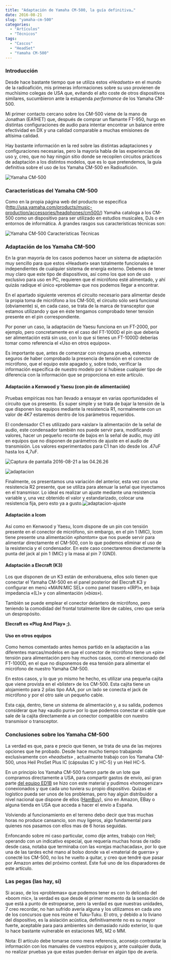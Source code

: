```yaml
---
title: "Adaptación de Yamaha CM-500, la guía definitiva…"
date: 2016-08-21
slug: "yamaha-cm-500"
categories:
  - "Artículos"
  - "Técnicos"
tags:
  - "Cascos"
  - "HeadSet"
  - "Yamaha CM-500"
---
```


### Introducción

Desde hace bastante tiempo que se utiliza estos _«Headsets»_ en el mundo de la radioafición, mis primeras informaciones sobre su uso provienen de muchísimo colegas de USA que, evitando el alto coste de otros dispositivos similares, sucumbieron ante la estupenda _performance_ de los Yamaha CM-500.

Mi primer contacto cercano sobre los CM-500 viene de la mano de Jonathan (EA1HET) que, después de comprar un flamante FT-950, hurgo en distintas configuraciones de audio para intentar encontrar un balance entre efectividad en DX y una calidad comparable a muchas emisiones de altísima calidad.

Hay bastante información en la red sobre las distintas adaptaciones y configuraciones necesarias, pero la mayoría habla de las experiencias de uso y, creo, que no hay ningún sitio donde se recopilen circuitos prácticos de adaptación a los distintos modelos, que es lo que pretendemos, la guía definitiva sobre el uso de los Yamaha CM-500 en Radioafición.

![Yamaha CM-500](https://www.eb1tr.info/wp-content/uploads/2016/08/yamaha-cm-500.jpg)

### Características del Yamaha CM-500

Como en la propia página web del producto se especifica (<http://usa.yamaha.com/products/music-production/accessories/headphones/cm500/>) Yamaha cataloga a los CM-500 como un dispositivo para ser utilizado en estudios musicales, DJs o en entornos de informática. A grandes rasgos sus características técnicas son:

![Yamaha CM-500 Características Técnicas](https://www.eb1tr.info/wp-content/uploads/2016/08/caracteristicas-tecnicas.jpg)

### Adaptación de los Yamaha CM-500

En la gran mayoría de los casos podemos hacer un sistema de adaptación muy sencillo para que estos «Headset» sean totalmente funcionales e independientes de cualquier sistema de energía externo. Debemos de tener muy claro que este tipo de dispositivos, así como los que son de uso exclusivo para uso en PC, requieren que el micrófono esté alimentado, y ahí quizás radique el único «problema» que nos podemos llegar a encontrar.

En el apartado siguiente veremos el circuito necesario para alimentar desde la propia toma de micrófono a los CM-500, el circuito sólo será funcional (obviamente) si, en cada caso, se trata de la marca de transceptor que estamos utilizando y que en éste tengamos comprobado tener tensión presente en el pin correspondiente.

Por poner un caso, la adaptación de Yaesu funciona en un FT-2000, por ejemplo, pero concretamente en el caso del FT-1000D el pin que debería ser alimentación está sin uso, con lo que si tienes un FT-1000D deberías tomar como referencia el «Uso en otros equipos».

Es importante que, antes de comenzar con ninguna prueba, estemos seguros de haber comprobado la presencia de tensión en el conector de micrófono, que el equipo este apagado y, sobre todo, verificar la información específica de nuestro modelo por si hubiese cualquier tipo de diferencia con la información que se proporciona en este artículo.

#### Adaptación a Kenwood y Yaesu (con pin de alimentación)

Pruebas empíricas nos han llevado a ensayar en varias oportunidades el circuito que os presento. Es super simple y se trata de bajar la tensión de la que disponen los equipos mediante la resistencia R1, normalmente con un valor de 4K7 estaremos dentro de los parámetros requeridos.

El condensador C1 es utilizado para «aislar» la alimentación de la señal de audio, este condensador también nos puede servir para, modificando valores, hacer un pequeño recorte de bajos en la señal de audio, muy útil en equipos que no disponen de parámetros de ajuste en el audio de transmisión. Los valores experimentados para C1 han ido desde los .47uF hasta los 4,7uF.

![Captura de pantalla 2016-08-21 a las 04.26.26](http://www.eb1tr.info/wp-content/uploads/2016/08/Captura-de-pantalla-2016-08-21-a-las-04.26.26.png)

 

![adaptacion](http://www.eb1tr.info/wp-content/uploads/2016/08/adaptacion.jpg)

Finalmente, os presentamos una variación del anterior, esta vez con una resistencia R2 presente, que se utiliza para atenuar la señal que inyectamos en el transmisor. Lo ideal es realizar un ajuste mediante una resistencia variable y, una vez obtenido el valor y estandarizado, colocar una resistencia fija, pero esto ya a gusto.![adaptacion-ajuste](http://www.eb1tr.info/wp-content/uploads/2016/08/adaptacion-ajuste.jpg)

 

#### Adaptación a Icom

Así como en Kenwood y Yaesu, Icom dispone de un pin con tensión presente en el conector de micrófono, sin embargo, en el pin 1 (MIC), Icom tiene presente una alimentación _«phantom»_ que nos puede servir para alimentar directamente el CM-500, con lo que podemos eliminar el uso de la resistencia y el condensador. En este caso conectaremos directamente la punta del jack al pin 1 (MIC) y la masa al pin 7 (GND).

#### Adaptación a Elecraft (K3)

Los que disponen de un K3 están de enhorabuena, ellos solo tienen que conectar el Yamaha CM-500 en el panel posterior del Elecraft K3 y configurar en menú «MAIN:MIC SEL» como panel trasero «(RP)», en baja impedancia «(L)» y con alimentación (_«bias»_).

También se puede emplear el conector delantero de micrófono, pero teniendo la comodidad del frontal totalmente libre de cables, creo que sería un despropósito.

**Elecraft es «Plug And Play» ;).**

#### Uso en otros equipos

Como hemos comentado antes hemos partido en la adaptación a las diferentes marcas/modelos en que el conector de micrófono tiene un «pin» tensión para alimentación pero hay muchos casos, como el mencionado del FT-1000D, en el que no disponemos de esa tensión para alimentar el micrófono de nuestro Yamaha CM-500.

En estos casos, y lo que yo mismo he hecho, es utilizar una pequeña cajita que viene provista en el «blister» de los CM-500. Esta cajita tiene un alojamiento para 2 pilas tipo AAA, por un lado se conecta el jack de micrófono y por el otro sale un pequeño cable.

Esta caja, dentro, tiene un sistema de alimentación y, a su salida, podemos considerar que hay «audio puro» por lo que podemos conectar el cable que sale de la cajita directamente a un conector compatible con nuestro transmisor o transceptor.

### Conclusiones sobre los Yamaha CM-500

La verdad es que, para e precio que tienen, se trata de una de las mejores opciones que he probado. Desde hace mucho tiempo trabajando exclusivamente con _«headsets»_ , actualmente trabajo con los Yamaha CM-500, unos Heil ProSet Plus IC (cápsulas IC y HC-5) y un Heil HC-5.

En un principio los Yamaha CM-500 fueron parte de un lote que compramos directamente a USA, para compartir gastos de envío, así gran parte [del equipo ED1B](https://www.eb1tr.info/sobre-mi/) se hizo con este material y pudimos «homogenizar» conexionados y que cada uno tuviera su propio dispositivo. Quizas el logístico pueda ser unos de los problemas, pero hay algún distribuidor a nivel nacional que dispone de ellos ([HamBuy](http://www.hambuy.es/index.php?id_product=269&controller=product&id_lang=1)), sino en Amazon, EBay o alguna tienda en USA que acceda a hacer el envío a España.

Volviendo al funcionamiento en el terreno debo decir que tras muchas horas no produce cansancio, son muy ligeros, algo fundamental para quienes nos pasamos con ellos mas de 6 horas seguidas.

Enfoncando sobre mi caso particular, como dije antes, trabajo con Heil; operando con un indicativo especial, que requería muchas horas de radio desde casa, notaba que terminaba con las «orejas machacadas», por lo que una de las tardes eché mano al bolso donde va el «material de guerra» y conecté los CM-500, no los he vuelto a quitar, y creo que tendré que pasar por Amazon antes del próximo contest. Éste fué uno de los disparadores de este artículo.

### Las pegas (las hay, si)

Si acaso, de los «problemas» que podemos tener es con lo delicado del «boom mic», la verdad es que desde el primer momento da la sensación de que está a punto de estropearse, pero la verdad es que nuestras unidades, 7 creo recordar, no han sufrido avería alguna y los utilizamos en cada uno de los concursos que nos reúne el Tuku-Tuku. El otro, y debido a lo liviano del dispositivo, es la aislación acústica, definitivamente no es su mayor fuerte, aceptable para para ambientes sin demasiado ruido exterior, lo que lo hace bastante vulnerable en estaciones MS, M2 o MM.

Nota: El artículo debe tomarse como mera referencia, aconsejo contrastar la información con los manuales de vuestros equipos y, ante cualquier duda, no realizar pruebas ya que estas pueden derivar en algún tipo de avería.
